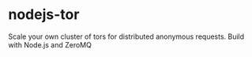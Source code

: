 nodejs-tor
==========

Scale your own cluster of tors for distributed anonymous requests. Build with Node.js and ZeroMQ
